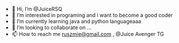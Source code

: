 - 👋 Hi, I’m @JuiceRSQ
- 👀 I’m interested in programing and i want to become a good coder
- 🌱 I’m currently learning java and python languageaaa
- 💞️ I’m looking to collaborate on ...
- 📫 How to reach me ruszmie@gmail.com , @Juice Avenger TG

<!---
JuiceRSQ/JuiceRSQ is a ✨ special ✨ repository because its `README.md` (this file) appears on your GitHub profile.
You can click the Preview link to take a look at your changes.
--->
